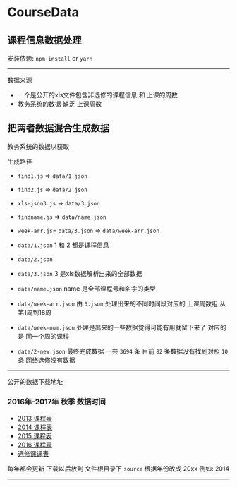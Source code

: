 # CourseData
课程信息数据处理
---
安装依赖: `npm install` or `yarn`

---
数据来源
- 一个是公开的xls文件包含非选修的课程信息 和 上课的周数
- 教务系统的数据 缺乏 上课周数

把两者数据混合生成数据
----

教务系统的数据以获取

生成路径
- `find1.js`  => `data/1.json`
- `find2.js`  => `data/2.json`
- `xls-json3.js`  => `data/3.json`
- `findname.js`  => `data/name.json`
- `week-arr.js`= `data/3.json` => `data/week-arr.json`


- `data/1.json`   1 和 2 都是课程信息
- `data/2.json`
- `data/3.json`   3 是xls数据解析出来的全部数据
- `data/name.json`  name  是全部课程号和名字的类型
- `data/week-arr.json`   由 `3.json` 处理出来的不同时间段对应的 上课周数组 从第1周到18周
- `data/week-num.json`   处理是出来的一些数据觉得可能有用就留下来了 对应的是 同一个周的课程
- `data/2-new.json`  最终完成数据 一共 `3694` 条 目前 `82` 条数据没有找到对照 `10` 条 网络选修没有数据  
---
公开的数据下载地址
### 2016年-2017年 秋季 数据时间
- [2013 课程表](http://www.tjcu.edu.cn/attach/download/2016/07/12/91103.rar)
- [2014 课程表](http://www.tjcu.edu.cn/attach/download/2016/07/12/91104.rar)
- [2015 课程表](http://www.tjcu.edu.cn/attach/download/2016/07/12/91105.rar)
- [2016 课程表](http://www.tjcu.edu.cn/attach/download/2016/07/12/91142.rar)
- [选修课课表](http://www.tjcu.edu.cn/attach/download/2016/07/11/91046.xls)

每年都会更新 下载以后放到 文件根目录下 `source` 根据年份改成 20xx 例如: 2014

---
